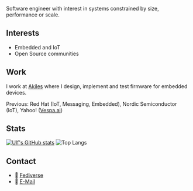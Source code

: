 Software engineer with interest in systems constrained by size, performance or scale.

## Interests
* Embedded and IoT
* Open Source communities

## Work 
I work at [Akiles](https://akiles.app/en) where I design, implement and test firmware for embedded devices.

Previous: Red Hat (IoT, Messaging, Embedded), Nordic Semiconductor (IoT), Yahoo! ([Vespa.ai](https://vespa.ai))


## Stats

[![Ulf's GitHub stats](https://github-readme-stats.vercel.app/api?username=lulf&count_private=true&theme=dark&show_icons=true&show=reviews&hide_rank)](https://github.com/anuraghazra/github-readme-stats)
![Top Langs](https://github-readme-stats.vercel.app/api/top-langs/?username=lulf&theme=dark&layout=compact)

## Contact

* 🐘 [Fediverse](https://hachyderm.io/@lulf)
*  :incoming_envelope: [E-Mail](mailto:ulf.lilleengen@gmail.com)
  
<!--
**lulf/lulf** is a ✨ _special_ ✨ repository because its `README.md` (this file) appears on your GitHub profile.

Here are some ideas to get you started:

- 🔭 I’m currently working on ...
- 🌱 I’m currently learning ...
- 👯 I’m looking to collaborate on ...
- 🤔 I’m looking for help with ...
- 💬 Ask me about ...
- 📫 How to reach me: ...
- 😄 Pronouns: ...
- ⚡ Fun fact: ...
-->
